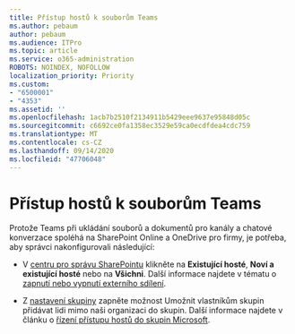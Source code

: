 ```yaml
---
title: Přístup hostů k souborům Teams
ms.author: pebaum
author: pebaum
ms.audience: ITPro
ms.topic: article
ms.service: o365-administration
ROBOTS: NOINDEX, NOFOLLOW
localization_priority: Priority
ms.custom:
- "6500001"
- "4353"
ms.assetid: ''
ms.openlocfilehash: 1acb7b2510f2134911b5429eee9637e95848d05c
ms.sourcegitcommit: c6692ce0fa1358ec3529e59ca0ecdfdea4cdc759
ms.translationtype: MT
ms.contentlocale: cs-CZ
ms.lasthandoff: 09/14/2020
ms.locfileid: "47706048"
---
```

# <a name="guest-access-to-teams-files"></a>Přístup hostů k souborům Teams

Protože Teams při ukládání souborů a dokumentů pro kanály a chatové konverzace spoléhá na SharePoint Online a OneDrive pro firmy, je potřeba, aby správci nakonfigurovali následující:

- V [centru pro správu SharePointu](https://admin.microsoft.com/sharepoint?page=sharing&modern=true) klikněte na **Existující hosté**, **Noví a existující hosté** nebo na **Všichni**. Další informace najdete v tématu o [zapnutí nebo vypnutí externího sdílení](https://docs.microsoft.com/sharepoint/turn-external-sharing-on-or-off).

- Z [nastavení skupiny](https://admin.microsoft.com/Adminportal/Home?source=applauncher#/SettingsMultiPivot/:/Settings/L1/O365Groups) zapněte možnost Umožnit vlastníkům skupin přidávat lidi mimo naši organizaci do skupin. Další informace najdete v článku o [řízení přístupu hostů do skupin Microsoft](https://docs.microsoft.com/microsoftteams/teams-dependencies#control-guest-access-in-office-365-groups).
